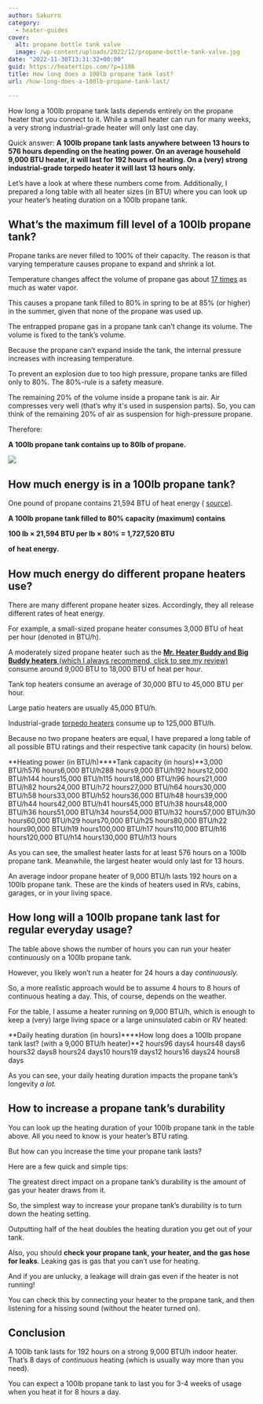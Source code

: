 ```yaml
---
author: Sakurro
category:
  - heater-guides
cover:
  alt: propane bottle tank valve
  image: /wp-content/uploads/2022/12/propane-bottle-tank-valve.jpg
date: "2022-11-30T13:31:32+00:00"
guid: https://heatertips.com/?p=1186
title: How long does a 100lb propane tank last?
url: /how-long-does-a-100lb-propane-tank-last/

---
```

How long a 100lb propane tank lasts depends entirely on the propane heater that you connect to it. While a small heater can run for many weeks, a very strong industrial-grade heater will only last one day.

Quick answer: **A 100lb propane tank lasts anywhere between 13 hours to 576 hours depending on the heating power. On an average household 9,000 BTU heater, it will last for 192 hours of heating. On a (very) strong industrial-grade torpedo heater it will last 13 hours only.**

Let’s have a look at where these numbers come from. Additionally, I prepared a long table with all heater sizes (in BTU) where you can look up your heater’s heating duration on a 100lb propane tank.

## What’s the maximum fill level of a 100lb propane tank?

Propane tanks are never filled to 100% of their capacity. The reason is that varying temperature causes propane to expand and shrink a lot.

Temperature changes affect the volume of propane gas about [17 times](https://www.amerigas.com/amerigas-blog/propane-tanks/propane-tanks-and-the-80-percent-fill-rule) as much as water vapor.

This causes a propane tank filled to 80% in spring to be at 85% (or higher) in the summer, given that none of the propane was used up.

The entrapped propane gas in a propane tank can’t change its volume. The volume is fixed to the tank’s volume.

Because the propane can’t expand inside the tank, the internal pressure increases with increasing temperature.

To prevent an explosion due to too high pressure, propane tanks are filled only to 80%. The 80%-rule is a safety measure.

The remaining 20% of the volume inside a propane tank is air. Air compresses very well (that’s why it's used in suspension parts). So, you can think of the remaining 20% of air as suspension for high-pressure propane.

Therefore:

**A 100lb propane tank contains up to 80lb of propane.**

![](/wp-content/uploads/2022/12/100lb-tank-1024x576.jpg)

## How much energy is in a 100lb propane tank?

One pound of propane contains 21,594 BTU of heat energy ( [source](https://www.elgas.com.au/blog/389-lpg-conversions-kg-litres-mj-kwh-and-m3/)).

**A 100lb propane tank filled to 80% capacity (maximum) contains**

**100 lb × 21,594 BTU per lb × 80% = 1,727,520 BTU**

**of heat energy.**

## How much energy do different propane heaters use?

There are many different propane heater sizes. Accordingly, they all release different rates of heat energy.

For example, a small-sized propane heater consumes 3,000 BTU of heat per hour (denoted in BTU/h).

A moderately sized propane heater such as the [**Mr. Heater Buddy and Big Buddy heaters** (which I always recommend, click to see my review)](/recommended-products/propane-heater/) consume around 9,000 BTU to 18,000 BTU of heat per hour.

Tank top heaters consume an average of 30,000 BTU to 45,000 BTU per hour.

Large patio heaters are usually 45,000 BTU/h.

Industrial-grade [torpedo heaters](/recommended-products/torpedo-heater/) consume up to 125,000 BTU/h.

Because no two propane heaters are equal, I have prepared a long table of all possible BTU ratings and their respective tank capacity (in hours) below.

**Heating power (in BTU/h)****Tank capacity (in hours)**3,000 BTU/h576 hours6,000 BTU/h288 hours9,000 BTU/h192 hours12,000 BTU/h144 hours15,000 BTU/h115 hours18,000 BTU/h96 hours21,000 BTU/h82 hours24,000 BTU/h72 hours27,000 BTU/h64 hours30,000 BTU/h58 hours33,000 BTU/h52 hours36,000 BTU/h48 hours39,000 BTU/h44 hours42,000 BTU/h41 hours45,000 BTU/h38 hours48,000 BTU/h36 hours51,000 BTU/h34 hours54,000 BTU/h32 hours57,000 BTU/h30 hours60,000 BTU/h29 hours70,000 BTU/h25 hours80,000 BTU/h22 hours90,000 BTU/h19 hours100,000 BTU/h17 hours110,000 BTU/h16 hours120,000 BTU/h14 hours130,000 BTU/h13 hours

As you can see, the smallest heater lasts for at least 576 hours on a 100lb propane tank. Meanwhile, the largest heater would only last for 13 hours.

An average indoor propane heater of 9,000 BTU/h lasts 192 hours on a 100lb propane tank. These are the kinds of heaters used in RVs, cabins, garages, or in your living space.

## How long will a 100lb propane tank last for regular everyday usage?

The table above shows the number of hours you can run your heater continuously on a 100lb propane tank.

However, you likely won’t run a heater for 24 hours a day _continuously._

So, a more realistic approach would be to assume 4 hours to 8 hours of continuous heating a day. This, of course, depends on the weather.

For the table, I assume a heater running on 9,000 BTU/h, which is enough to keep a (very) large living space or a large uninsulated cabin or RV heated:

**Daily heating duration (in hours)****How long does a 100lb propane tank last? (with a 9,000 BTU/h heater)**2 hours96 days4 hours48 days6 hours32 days8 hours24 days10 hours19 days12 hours16 days24 hours8 days

As you can see, your daily heating duration impacts the propane tank’s longevity _a lot._

## How to increase a propane tank’s durability

You can look up the heating duration of your 100lb propane tank in the table above. All you need to know is your heater’s BTU rating.

But how can you increase the time your propane tank lasts?

Here are a few quick and simple tips:

The greatest direct impact on a propane tank’s durability is the amount of gas your heater draws from it.

So, the simplest way to increase your propane tank’s durability is to turn down the heating setting.

Outputting half of the heat doubles the heating duration you get out of your tank.

Also, you should **check your propane tank, your heater, and the gas hose for leaks**. Leaking gas is gas that you can’t use for heating.

And if you are unlucky, a leakage will drain gas even if the heater is not running!

You can check this by connecting your heater to the propane tank, and then listening for a hissing sound (without the heater turned on).

## Conclusion

A 100lb tank lasts for 192 hours on a strong 9,000 BTU/h indoor heater. That’s 8 days of _continuous_ heating (which is usually way more than you need).

You can expect a 100lb propane tank to last you for 3-4 weeks of usage when you heat it for 8 hours a day.
